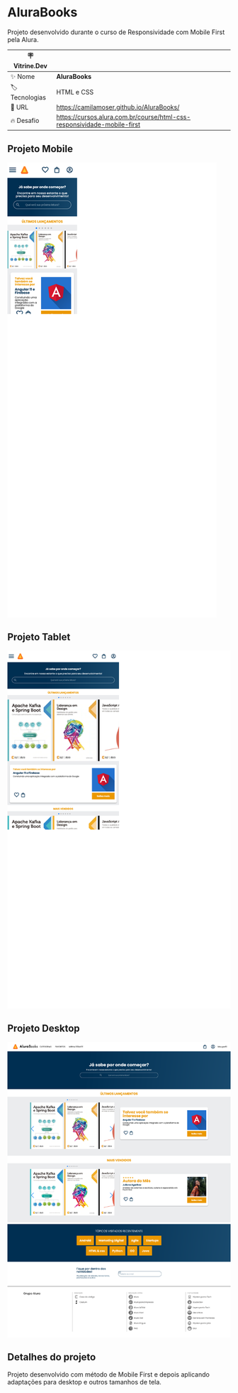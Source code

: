 # AluraBooks

Projeto desenvolvido durante o curso de Responsividade com Mobile First pela Alura.

| :placard: Vitrine.Dev |     |
| -------------  | --- |
| :sparkles: Nome        | **AluraBooks**
| :label: Tecnologias | HTML e CSS
| :rocket: URL         | https://camilamoser.github.io/AluraBooks/
| :fire: Desafio     | https://cursos.alura.com.br/course/html-css-responsividade-mobile-first

## Projeto Mobile
<!-- Inserir imagem com a #vitrinedev ao final do link -->
![](https://github.com/CamilaMoser/AluraBooks/blob/main/Mobile.png#vitrinedev)

## Projeto Tablet
<!-- Inserir imagem com a #vitrinedev ao final do link -->
![](https://raw.githubusercontent.com/CamilaMoser/AluraBooks/main/Tablet.png#vitrinedev)

## Projeto Desktop
<!-- Inserir imagem com a #vitrinedev ao final do link -->
![](https://raw.githubusercontent.com/CamilaMoser/AluraBooks/main/Desktop.png#vitrinedev)

## Detalhes do projeto

Projeto desenvolvido com método de Mobile First e depois aplicando adaptações para desktop e outros tamanhos de tela.
